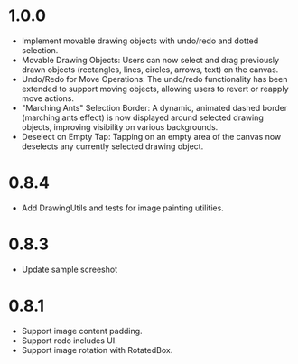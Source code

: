# 1.0.0

- Implement movable drawing objects with undo/redo and dotted selection.
- Movable Drawing Objects: Users can now select and drag previously drawn objects (rectangles, lines, circles, arrows, text) on the canvas.
- Undo/Redo for Move Operations: The undo/redo functionality has been extended to support moving objects, allowing users to revert or reapply move actions.
- "Marching Ants" Selection Border: A dynamic, animated dashed border (marching ants effect) is now displayed around selected drawing objects, improving visibility on various backgrounds.
- Deselect on Empty Tap: Tapping on an empty area of the canvas now deselects any currently selected drawing object.

# 0.8.4

- Add DrawingUtils and tests for image painting utilities.

# 0.8.3

- Update sample screeshot

# 0.8.1

- Support image content padding.
- Support redo includes UI.
- Support image rotation with RotatedBox.

